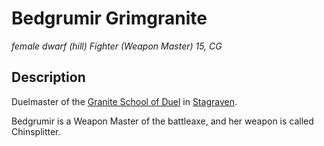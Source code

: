 # Bedgrumir Grimgranite
*female dwarf (hill) Fighter (Weapon Master) 15, CG*

## Description
Duelmaster of the [Granite School of Duel](../Organizations/DuelingColleges/index.md) in [Stagraven](../Cities/Stagraven.md).

Bedgrumir is a Weapon Master of the battleaxe, and her weapon is called Chinsplitter.

